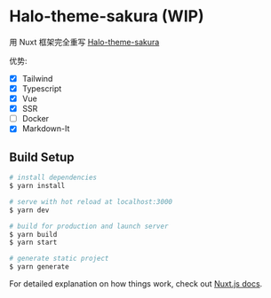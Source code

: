 # Halo-theme-sakura (WIP)

用 Nuxt 框架完全重写 [Halo-theme-sakura](https://github.com/LIlGG/halo-theme-sakura)

优势:

- [x] Tailwind
- [x] Typescript
- [x] Vue
- [x] SSR
- [ ] Docker
- [x] Markdown-It

## Build Setup

```bash
# install dependencies
$ yarn install

# serve with hot reload at localhost:3000
$ yarn dev

# build for production and launch server
$ yarn build
$ yarn start

# generate static project
$ yarn generate
```

For detailed explanation on how things work, check out [Nuxt.js docs](https://nuxtjs.org).
